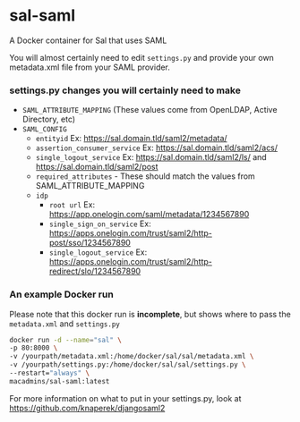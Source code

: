 # sal-saml
A Docker container for Sal that uses SAML

You will almost certainly need to edit `settings.py` and provide your own metadata.xml file from your SAML provider.

### settings.py changes you will certainly need to make
- `SAML_ATTRIBUTE_MAPPING` (These values come from OpenLDAP, Active Directory, etc)
- `SAML_CONFIG`
  - `entityid` Ex: https://sal.domain.tld/saml2/metadata/
  - `assertion_consumer_service` Ex: https://sal.domain.tld/saml2/acs/
  - `single_logout_service` Ex: https://sal.domain.tld/saml2/ls/ and https://sal.domain.tld/saml2/post
  - `required_attributes` - These should match the values from SAML_ATTRIBUTE_MAPPING
  - `idp`
    - `root url` Ex: https://app.onelogin.com/saml/metadata/1234567890
    - `single_sign_on_service` Ex: https://apps.onelogin.com/trust/saml2/http-post/sso/1234567890
    - `single_logout_service` Ex: https://apps.onelogin.com/trust/saml2/http-redirect/slo/1234567890

### An example Docker run

Please note that this docker run is **incomplete**, but shows where to pass the `metadata.xml` and `settings.py`

```bash
docker run -d --name="sal" \
-p 80:8000 \
-v /yourpath/metadata.xml:/home/docker/sal/sal/metadata.xml \
-v /yourpath/settings.py:/home/docker/sal/sal/settings.py \
--restart="always" \
macadmins/sal-saml:latest
```

For more information on what to put in your settings.py, look at https://github.com/knaperek/djangosaml2
